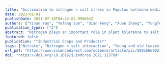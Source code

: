 ```yaml
---
title: "Acclimation to nitrogen × salt stress in Populus bolleana mediated by potassium/sodium balance"
date: 2021-01-01
publishDate: 2021-07-10T04:42:02.996884Z
authors: ["Yinan Yao", "Yufang Sun", "Qian Feng", "Xuan Zhang", "Yongfeng Gao", "Yongbin Ou", "Fei Yang", "Wang Xie", "Víctor Resco de Dios", "Jinbiao Ma", "Mehdi Yousefi"]
publication_types: ["2"]
abstract: "Nitrogen plays an important role in plant tolerance to salt stress, but it remains largely unknown how the young and old leaves in woody plants differently respond to salinity under different nitrogen supplies. In this study, the young saplings of Populus bolleana Lauche were exposed to moderate salt condition and different nitrogen levels, and the young and old leaves were separately analysed to compare their responses in ion balance, carbon/nitrogen balance, and redox balance. NaCl stress alone profoundly affected the old leaves but only exerted mild effects on young leaves, showing in the former lower K+/Na+ ratio, ion imbalance, lipid peroxidation, chlorophyll degradation, and reduction of carbon and nitrogen concentration. There is an important strategy for the effective distribution of nutrition (K+ and NO3−) to young leaves when P. bolleana suffer salt stress, displayed by the differential regulation of K+ / Na+ and NO3- transporters across leaf ages. When salt stress was accompanied by nitrogen deficiency, the young leaves displayed similar damaged effects with old leaves, with a comparable K+/Na+ ratio in all the damaged leaves. Conversely, high nitrogen supply modestly alleviated salt toxicity in both leaf type, accompanying with modest change of K+/Na+ concentrations. The present study demonstrated that K+/Na+ ratio plays a vital role against salt stress across nitrogen levels in both young and old leaves, and ion imbalance in young leaves can serve as an indicator related to the survival of plants under salt stress. Nitrogen deficiency significantly endanger the survival of salt-stressed poplar for its protection strategy on the young leaves has been lost in this condition."
featured: false
publication: "*Industrial Crops and Products*"
tags: ["Nitrate", "Nitrogen × salt interaction", "Young and old leaves", "K/Na ratio", "Ion balance"]
url_pdf: "https://www.sciencedirect.com/science/article/pii/S0926669021005537"
doi: "https://doi.org/10.1016/j.indcrop.2021.113789"
---
```


